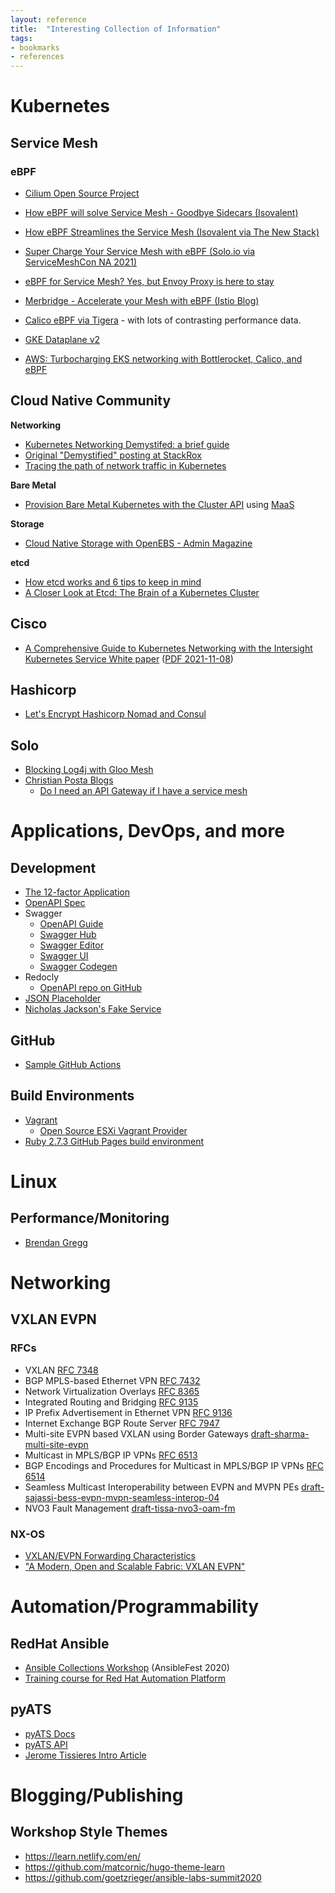 ```yaml
---
layout: reference
title:  "Interesting Collection of Information"
tags:
- bookmarks
- references
---
```


# Kubernetes

## Service Mesh

### eBPF

- [Cilium Open Source Project](https://cilium.io)
- [How eBPF will solve Service Mesh - Goodbye Sidecars (Isovalent)](https://isovalent.com/blog/post/2021-12-08-ebpf-servicemesh)
- [How eBPF Streamlines the Service Mesh (Isovalent via The New Stack)](https://thenewstack.io/how-ebpf-streamlines-the-service-mesh/)
- [Super Charge Your Service Mesh with eBPF (Solo.io via ServiceMeshCon NA 2021)](https://youtu.be/VV3MzbPXyTM)
- [eBPF for Service Mesh? Yes, but Envoy Proxy is here to stay](https://www.solo.io/blog/ebpf-for-service-mesh/)
- [Merbridge - Accelerate your Mesh with eBPF (Istio Blog)](https://istio.io/latest/blog/2022/merbridge/)

- [Calico eBPF via Tigera](https://www.tigera.io/blog/introducing-the-calico-ebpf-dataplane/) - with lots of contrasting performance data.

- [GKE Dataplane v2](https://cloud.google.com/kubernetes-engine/docs/concepts/dataplane-v2)
- [AWS: Turbocharging EKS networking with Bottlerocket, Calico, and eBPF](https://aws.amazon.com/blogs/containers/turbocharging-eks-networking-with-bottlerocket-calico-and-ebpf/)

## Cloud Native Community

**Networking**
- [Kubernetes Networking Demystifed: a brief guide](https://www.cncf.io/blog/2020/01/30/kubernetes-networking-demystified-a-brief-guide/)
- [Original "Demystified" posting at StackRox](https://www.stackrox.io/blog/kubernetes-networking-demystified/)
- [Tracing the path of network traffic in Kubernetes](https://learnk8s.io/kubernetes-network-packets)

**Bare Metal**
- [Provision Bare Metal Kubernetes with the Cluster API](https://thenewstack.io/provision-bare-metal-kubernetes-with-the-cluster-api/) using [MaaS](https://maas.io)

**Storage**
- [Cloud Native Storage with OpenEBS - Admin Magazine](https://www.admin-magazine.com/Archive/2021/62/Cloud-native-storage-with-OpenEBS)

**etcd**
- [How etcd works and 6 tips to keep in mind](https://blog.px.dev/etcd-6-tips/)
- [A Closer Look at Etcd: The Brain of a Kubernetes Cluster](https://betterprogramming.pub/a-closer-look-at-etcd-the-brain-of-a-kubernetes-cluster-788c8ea759a5)

## Cisco
- [A Comprehensive Guide to Kubernetes Networking with the Intersight Kubernetes Service White paper](https://www.cisco.com/c/en/us/products/collateral/cloud-systems-management/intersight/comp-guide-kubernetes-networking-wp.html) ([PDF 2021-11-08](/artifacts/downloads/comp-guide-kubernetes-networking-wp.pdf))

## Hashicorp

- [Let's Encrypt Hashicorp Nomad and Consul](https://github.com/letsencrypt/hashicorp-lessons)

## Solo

- [Blocking Log4j with Gloo Mesh](https://www.solo.io/blog/blocking-the-log4shell-vulnerability-with-gloo-mesh/)
- [Christian Posta Blogs](https://blog.christianposta.com)
    - [Do I need an API Gateway if I have a service mesh](https://blog.christianposta.com/microservices/do-i-need-an-api-gateway-if-i-have-a-service-mesh/)


# Applications, DevOps, and more

## Development

- [The 12-factor Application](https://12factor.net)
- [OpenAPI Spec](https://github.com/OAI/OpenAPI-Specification)
- Swagger
  - [OpenAPI Guide](https://swagger.io/docs/specification/about/)
  - [Swagger Hub](https://support.smartbear.com/swaggerhub/docs/index.html)
  - [Swagger Editor](https://editor.swagger.io)
  - [Swagger UI](https://swagger.io/tools/swagger-ui/)
  - [Swagger Codegen](https://github.com/swagger-api/swagger-codegen)
- Redocly
  - [OpenAPI repo on GitHub](https://github.com/Redocly/create-openapi-repo)
- [JSON Placeholder](https://jsonplaceholder.typicode.com)
- [Nicholas Jackson's Fake Service](https://github.com/nicholasjackson/fake-service)

## GitHub

- [Sample GitHub Actions](https://github.com/actions/starter-workflows)

## Build Environments

- [Vagrant](https://www.vagrantup.com)
    - [Open Source ESXi Vagrant Provider](https://github.com/nsidc/vagrant-vsphere/)
- [Ruby 2.7.3 GitHub Pages build environment](https://github.com/broadcaststorm/blog-local-build)

# Linux

## Performance/Monitoring

- [Brendan Gregg](https://www.brendangregg.com/)

# Networking

## VXLAN EVPN

### RFCs

- VXLAN [RFC 7348](https://datatracker.ietf.org/doc/html/rfc7348)
- BGP MPLS-based Ethernet VPN [RFC 7432](https://datatracker.ietf.org/doc/html/rfc7432)
- Network Virtualization Overlays [RFC 8365](https://datatracker.ietf.org/doc/html/rfc8365)
- Integrated Routing and Bridging [RFC 9135](https://datatracker.ietf.org/doc/html/rfc9135)
- IP Prefix Advertisement in Ethernet VPN [RFC 9136](https://datatracker.ietf.org/doc/html/rfc9136)
- Internet Exchange BGP Route Server [RFC 7947](https://datatracker.ietf.org/doc/html/rfc7947)
- Multi-site EVPN based VXLAN using Border Gateways [draft-sharma-multi-site-evpn](https://datatracker.ietf.org/doc/html/draft-sharma-multi-site-evpn)
- Multicast in MPLS/BGP IP VPNs [RFC 6513](https://datatracker.ietf.org/doc/html/rfc6513)
- BGP Encodings and Procedures for Multicast in MPLS/BGP IP VPNs [RFC 6514](https://datatracker.ietf.org/doc/html/rfc6514)
- Seamless Multicast Interoperability between EVPN and MVPN PEs [draft-sajassi-bess-evpn-mvpn-seamless-interop-04](https://datatracker.ietf.org/doc/html/draft-sajassi-bess-evpn-mvpn-seamless-interop)
- NVO3 Fault Management [draft-tissa-nvo3-oam-fm](https://datatracker.ietf.org/doc/html/draft-tissa-nvo3-oam-fm)

### NX-OS

- [VXLAN/EVPN Forwarding Characteristics](https://www.ciscopress.com/articles/article.asp?p=2803865)
- ["A Modern, Open and Scalable Fabric: VXLAN EVPN"](https://www.booksprints.net/book/cisco-vxlan-evpn-book-sprint/)

# Automation/Programmability

## RedHat Ansible

- [Ansible Collections Workshop](https://goetzrieger.github.io/ansible-collections/) (AnsibleFest 2020)
- [Training course for Red Hat Automation Platform](https://github.com/ansible/workshops)

## pyATS

- [pyATS Docs](https://developer.cisco.com/docs/pyats/)
- [pyATS API](https://developer.cisco.com/docs/pyats/api/)
- [Jerome Tissieres Intro Article](https://aboutnetworks.net/pyats-1/)

# Blogging/Publishing

## Workshop Style Themes
- https://learn.netlify.com/en/
- https://github.com/matcornic/hugo-theme-learn
- https://github.com/goetzrieger/ansible-labs-summit2020
